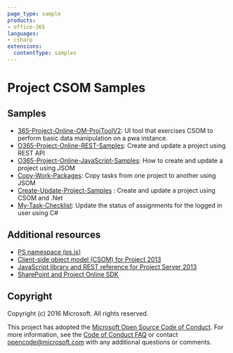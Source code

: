 ```yaml
---
page_type: sample
products:
- office-365
languages:
- csharp
extensions:
  contentType: samples
---
```

# Project CSOM Samples

## Samples
* [365-Project-Online-OM-ProjToolV2](https://github.com/OfficeDev/O365-Project-Online-.Net-Samples/tree/master/365-Project-Online-OM-ProjToolV2): UI tool that exercises CSOM to perform basic data manipulation on a pwa instance.
* [O365-Project-Online-REST-Samples](https://github.com/OfficeDev/Project-REST-Basic-Operations/tree/master/): Create and update a project using REST API
* [O365-Project-Online-JavaScript-Samples](https://github.com/OfficeDev/O365-Project-Online-.Net-Samples/tree/master/O365-Project-Online-JavaScript-Samples): How to create and update a project using JSOM
* [Copy-Work-Packages](https://github.com/OfficeDev/O365-Project-Online-.Net-Samples/tree/master/Copy-Work-Packages): Copy tasks from one project to another using JSOM
* [Create-Update-Project-Samples](https://github.com/OfficeDev/O365-Project-Online-.Net-Samples/tree/master/Create-Update-Project-Samples) : Create and update a project using CSOM and .Net
* [My-Task-Checklist](https://github.com/OfficeDev/O365-Project-Online-.Net-Samples/tree/master/My-Task-Checklist): Update the status of assignments for the logged in user using C#

## Additional resources

* [PS namespace (ps.js)](/previous-versions/office/project-javascript-api/jj669820(v=office.15))
* [Client-side object model (CSOM) for Project 2013](/office/client-developer/project/client-side-object-model-csom-for-project-2013)
* [JavaScript library and REST reference for Project Server 2013](/previous-versions/office/project-javascript-api/jj712612(v=office.15))
* [SharePoint and Project Online SDK](https://www.nuget.org/packages/Microsoft.SharePointOnline.CSOM)

## Copyright
Copyright (c) 2016 Microsoft. All rights reserved.

This project has adopted the [Microsoft Open Source Code of Conduct](https://opensource.microsoft.com/codeofconduct/). For more information, see the [Code of Conduct FAQ](https://opensource.microsoft.com/codeofconduct/faq/) or contact [opencode@microsoft.com](mailto:opencode@microsoft.com) with any additional questions or comments.
